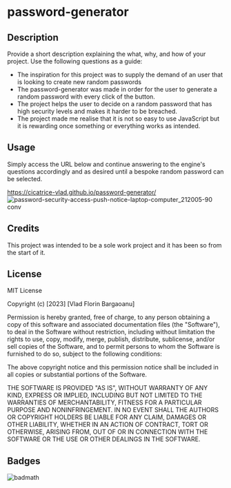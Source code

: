 # password-generator

## Description

Provide a short description explaining the what, why, and how of your project. Use the following questions as a guide:

- The inspiration for this project was to supply the demand of an user that is looking to create new random passwords
- The password-generator was made in order for the user to generate a random password with every click of the button.
- The project helps the user to decide on a random password that has high security levels and makes it harder to be breached.
- The project made me realise that it is not so easy to use JavaScript but it is rewarding once something or everything works as intended.



## Usage

Simply access the URL below and continue answering to the engine's questions accordingly and as desired until a bespoke random password can be selected.


 https://cicatrice-vlad.github.io/password-generator/
![password-security-access-push-notice-laptop-computer_212005-90 conv](https://user-images.githubusercontent.com/117217710/211682257-e063d424-9bc7-4a34-a84c-4e2de9a50c63.jpeg)

## Credits

This project was intended to be a sole work project and it has been so from the start of it.

## License

MIT License

Copyright (c) [2023] [Vlad Florin Bargaoanu]

Permission is hereby granted, free of charge, to any person obtaining a copy
of this software and associated documentation files (the "Software"), to deal
in the Software without restriction, including without limitation the rights
to use, copy, modify, merge, publish, distribute, sublicense, and/or sell
copies of the Software, and to permit persons to whom the Software is
furnished to do so, subject to the following conditions:

The above copyright notice and this permission notice shall be included in all
copies or substantial portions of the Software.

THE SOFTWARE IS PROVIDED "AS IS", WITHOUT WARRANTY OF ANY KIND, EXPRESS OR
IMPLIED, INCLUDING BUT NOT LIMITED TO THE WARRANTIES OF MERCHANTABILITY,
FITNESS FOR A PARTICULAR PURPOSE AND NONINFRINGEMENT. IN NO EVENT SHALL THE
AUTHORS OR COPYRIGHT HOLDERS BE LIABLE FOR ANY CLAIM, DAMAGES OR OTHER
LIABILITY, WHETHER IN AN ACTION OF CONTRACT, TORT OR OTHERWISE, ARISING FROM,
OUT OF OR IN CONNECTION WITH THE SOFTWARE OR THE USE OR OTHER DEALINGS IN THE
SOFTWARE.

## Badges

![badmath](https://img.shields.io/github/languages/top/lernantino/badmath)



